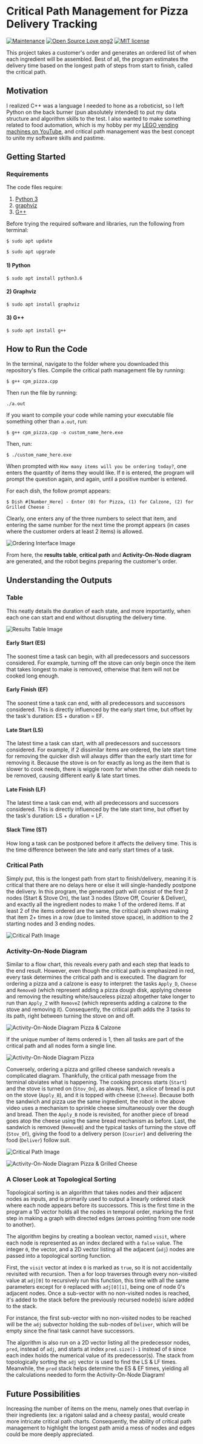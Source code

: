 # Critical Path Management for Pizza Delivery Tracking

[![Maintenance](https://img.shields.io/badge/Maintained%3F-no-red.svg)](https://github.com/moribots/spot_mini_mini/graphs/commit-activity)
[![Open Source Love png2](https://camo.githubusercontent.com/60dcf2177b53824e7912a6adfb3ff5e318d14ae4/68747470733a2f2f6261646765732e66726170736f66742e636f6d2f6f732f76312f6f70656e2d736f757263652e706e673f763d313033)](https://github.com/moribots)
[![MIT license](https://img.shields.io/badge/License-MIT-blue.svg)](https://github.com/moribots/spot_mini_mini/blob/spot/LICENSE)

This project takes a customer's order and generates an ordered list of when each ingredient will be assembled. Best of all, the program estimates the delivery time based on the longest path of steps from start to finish, called the critical path.

## Motivation
I realized C++ was a language I needed to hone as a roboticist, so I left Python on the back burner (pun absolutely intended) to put my data structure and algorithm skills to the test. I also wanted to make something related to food automation, which is my hobby per my [LEGO vending machines on YouTube](youtube.com/astonishingstudios), and critical path management was the best concept to unite my software skills and pastime.

## Getting Started
### Requirements
The code files require:
1. [Python 3](https://www.python.org/downloads/)
2. [graphviz](https://graphviz.org/download/)
3. [G++](https://linuxconfig.org/how-to-install-g-the-c-compiler-on-ubuntu-18-04-bionic-beaver-linux)

Before trying the required software and libraries, run the following from terminal:

`$ sudo apt update`

`$ sudo apt upgrade`
#### 1) Python
`$ sudo apt install python3.6`
#### 2) Graphviz
`$ sudo apt install graphviz`
#### 3) G++
`$ sudo apt install g++`

## How to Run the Code
In the terminal, navigate to the folder where you downloaded this repository's files. Compile the critical path management file by running:

`$ g++ cpm_pizza.cpp`

Then run the file by running:

`./a.out`

If you want to compile your code while naming your executable file something other than `a.out`, run:

`$ g++ cpm_pizza.cpp -o custom_name_here.exe`

Then, run:

`$ ./custom_name_here.exe`

When prompted with `How many items will you be ordering today?`, one enters the quantity of items they would like. If `0` is entered, the program will prompt the question again, and again, until a positive number is entered.

For each dish, the follow prompt appears:

`$ Dish #[Number_Here] - Enter (0) for Pizza, (1) for Calzone, (2) for Grilled Cheese :`

Clearly, one enters any of the three numbers to select that item, and entering the same number for the next time the prompt appears (in cases where the customer orders at least 2 items) is allowed.

![Ordering Interface Image](README-images/order.jpg)

From here, the **results table**, **critical path** and **Activity-On-Node diagram** are generated, and the robot begins preparing the customer's order.

## Understanding the Outputs
### Table
This neatly details the duration of each state, and more importantly, when each one can start and end without disrupting the delivery time.

![Results Table Image](README-images/table.jpg)
#### Early Start (ES)
The soonest time a task can begin, with all predecessors and successors considered. For example, turning off the stove can only begin once the item that takes longest to make is removed, otherwise that item will not be cooked long enough.
#### Early Finish (EF)
The soonest time a task can end, with all predecessors and successors considered. This is directly influenced by the early start time, but offset by the task's duration: ES + duration = EF.
#### Late Start (LS)
The latest time a task can start, with all predecessors and successors considered. For example, if 2 dissimilar items are ordered, the late start time for removing the quicker dish will always differ than the early start time for removing it. Because the stove is on for exactly as long as the item that is slower to cook needs, there is wiggle room for when the other dish needs to be removed, causing different early & late start times.
#### Late Finish (LF)
The latest time a task can end, with all predecessors and successors considered. This is directly influenced by the late start time, but offset by the task's duration: LS + duration = LF.
#### Slack Time (ST)
How long a task can be postponed before it affects the delivery time. This is the time difference between the late and early start times of a task.

### Critical Path
Simply put, this is the longest path from start to finish/delivery, meaning it is critical that there are no delays here or else it will single-handedly postpone the delivery. In this program, the generated path will consist of the first 2 nodes (Start & Stove On), the last 3 nodes (Stove Off, Courier & Deliver), and exactly all the ingredient nodes to make 1 of the ordered items. If at least 2 of the items ordered are the same, the critical path shows making that item 2+ times in a row (due to limited stove space), in addition to the 2 starting nodes and 3 ending nodes.

![Critical Path Image](README-images/criticalpath.jpg)
### Activity-On-Node Diagram
Similar to a flow chart, this reveals every path and each step that leads to the end result. However, even though the critical path is emphasized in red, every task determines the critical path and is executed. The diagram for ordering a pizza and a calzone is easy to interpret: the tasks `Apply_D`, `Cheese` and `RemoveD` (which represent adding a pizza dough disk, applying cheese and removing the resulting white/sauceless pizza) altogether take longer to run than `Apply_Z` with `RemoveZ` (which represents adding a calzone to the stove and removing it). Consequently, the critical path adds the 3 tasks to its path, right between turning the stove on and off.

![Activity-On-Node Diagram Pizza & Calzone](README-images/pizza_calzone.jpg)

If the unique number of items ordered is 1, then all tasks are part of the critical path and all nodes form a single line.

![Activity-On-Node Diagram Pizza](README-images/pizza.jpg)

Conversely, ordering a pizza and grilled cheese sandwich reveals a complicated diagram. Thankfully, the critical path message from the terminal obviates what is happening. The cooking process starts (`Start`) and the stove is turned on (`Stov_On`), as always. Next, a slice of bread is put on the stove (`Apply_B`), and it is topped with cheese (`Cheese`). Because both the sandwich and pizza use the same ingredient, the robot in the above video uses a mechanism to sprinkle cheese simultaneously over the dough and bread. Then the `Apply_B` node is revisited, for another piece of bread goes atop the cheese using the same bread mechanism as before. Last, the sandwich is removed (`RemoveB`) and the typical tasks of turning the stove off (`Stov_Of`), giving the food to a delivery person (`Courier`) and delivering the food (`Deliver`) follow suit.

![Critical Path Image](README-images/criticalpath.jpg)

![Activity-On-Node Diagram Pizza & Grilled Cheese](README-images/chart.jpg)
### A Closer Look at Topological Sorting
Topological sorting is an algorithm that takes nodes and their adjacent nodes as inputs, and is primarily used to output a linearly ordered stack where each node appears before its successors. This is the first time in the program a 1D vector holds all the nodes in temporal order, marking the first step in making a graph with directed edges (arrows pointing from one node to another).

The algorithm begins by creating a boolean vector, named `visit`, where each node is represented as an index declared with a `false` value. The integer `0`, the vector, and a 2D vector listing all the adjacent (`adj`) nodes are passed into a topological sorting function.

First, the `visit` vector at index `0` is marked as `true`, so it is not accidentally revisited with recursion. Then a for loop traverses through every non-visited value at `adj[0]` to recursively run this function, this time with all the same parameters except for `0` replaced with `adj[0][i]`, being one of node 0's adjacent nodes. Once a sub-vector with no non-visited nodes is reached, it's added to the stack before the previously recursed node(s) is/are added to the stack.

For instance, the first sub-vector with no non-visited nodes to be reached will be the `adj` subvector holding the sub-nodes of `Deliver`, which will be empty since the final task cannot have successors.

The algorithm is also run on a 2D vector listing all the predecessor nodes, `pred`, instead of `adj`, and starts at index `pred.size()-1` instead of `0` since each index holds the numerical value of its predecessor(s). The stack from topologically sorting the `adj` vector is used to find the LS & LF times. Meanwhile, the `pred` stack helps determine the ES & EF times, yielding all the calculations needed to form the Activity-On-Node Diagram!
## Future Possibilities
Increasing the number of items on the menu, namely ones that overlap in their ingredients (ex: a rigatoni salad and a cheesy pasta), would create more intricate critical path charts. Consequently, the  ability of critical path management to highlight the longest path amid a mess of nodes and edges could be more deeply appreciated.
